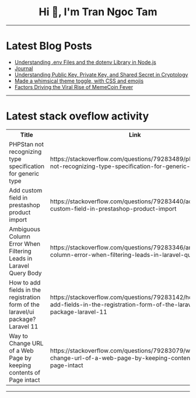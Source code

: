 <h1 align="center">Hi 👋, I'm Tran Ngoc Tam</h1>

---

# Latest Blog Posts 
<!-- BLOG-POST-LIST:START -->
- [Understanding .env Files and the dotenv Library in Node.js](https://dev.to/nishanthan-k/understanding-env-files-and-the-dotenv-library-in-nodejs-2opm)
- [Journal](https://dev.to/vinnugollakoti/journal-3bd2)
- [Understanding Public Key, Private Key, and Shared Secret in Cryptology](https://dev.to/adityabhuyan/understanding-public-key-private-key-and-shared-secret-in-cryptology-im3)
- [Made a whimsical theme toggle, with CSS and emojis](https://dev.to/sujans/made-a-whimsical-theme-toggle-with-css-and-emojis-1b5d)
- [Factors Driving the Viral Rise of MemeCoin Fever](https://dev.to/cryptogem123/factors-driving-the-viral-rise-of-memecoin-fever-29eg)
<!-- BLOG-POST-LIST:END -->

---

# Latest stack oveflow activity
<table>
  <tr><th>Title</th><th>Link</th></tr>
  <!-- STACKOVERFLOW:START --><tr><td>PHPStan not recognizing type specification for generic type</td><td>https://stackoverflow.com/questions/79283489/phpstan-not-recognizing-type-specification-for-generic-type</td></tr><tr><td>Add custom field in prestashop product import</td><td>https://stackoverflow.com/questions/79283440/add-custom-field-in-prestashop-product-import</td></tr><tr><td>Ambiguous Column Error When Filtering Leads in Laravel Query Body</td><td>https://stackoverflow.com/questions/79283346/ambiguous-column-error-when-filtering-leads-in-laravel-query-body</td></tr><tr><td>How to add fields in the registration form of the laravel/ui package? Laravel 11</td><td>https://stackoverflow.com/questions/79283142/how-to-add-fields-in-the-registration-form-of-the-laravel-ui-package-laravel-11</td></tr><tr><td>Way to Change URL of a Web Page by keeping contents of Page intact</td><td>https://stackoverflow.com/questions/79283079/way-to-change-url-of-a-web-page-by-keeping-contents-of-page-intact</td></tr><!-- STACKOVERFLOW:END -->
</table>

---


